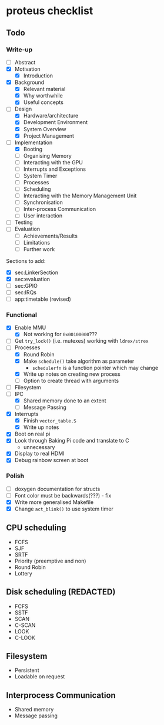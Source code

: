 # proteus checklist
## Todo
### Write-up
- [ ] Abstract
- [x] Motivation
  - [x] Introduction
- [x] Background
  - [x] Relevant material
  - [x] Why worthwhile
  - [x] Useful concepts
- [ ] Design
  - [x] Hardware/architecture
  - [x] Development Environment
  - [x] System Overview
  - [x] Project Management
- [ ] Implementation
    - [x] Booting
    - [ ] Organising Memory
    - [ ] Interacting with the GPU
    - [ ] Interrupts and Exceptions
    - [ ] System Timer
    - [ ] Processes
    - [ ] Scheduling
    - [ ] Interacting with the Memory Management Unit
    - [ ] Synchronisation
    - [ ] Inter-process Communication
    - [ ] User interaction
- [ ] Testing
- [ ] Evaluation
  - [ ] Achievements/Results
  - [ ] Limitations
  - [ ] Further work

Sections to add:
- [x] sec:LinkerSection
- [x] sec:evaluation
- [ ] sec:GPIO
- [ ] sec:IRQs
- [ ] app:timetable (revised)
### Functional
- [x] Enable MMU
  - [x] Not working for `0x00100000`???
- [ ] Get `try_lock()` (i.e. mutexes) working with `ldrex/strex`
- [ ] Processes
  - [x] Round Robin
  - [x] Make `schedule()` take algorithm as parameter
    - `schedulerfn` is a function pointer which may change
  - [x] Write up notes on creating new process
  - [ ] Option to create thread with arguments
- [ ] Filesystem
- [ ] IPC
  - [x] Shared memory done to an extent
  - [ ] Message Passing
- [x] Interrupts
  - [x] Finish `vector_table.S`
  - [x] Write up notes
- [x] Boot on real pi
- [x] Look through Baking Pi code and translate to C
  - unnecessary
- [x] Display to real HDMI
- [x] Debug rainbow screen at boot

### Polish
- [ ] doxygen documentation for structs
- [ ] Font color must be backwards(???) - fix
- [x] Write more generalised Makefile
- [x] Change `act_blink()` to use system timer

## CPU scheduling
  * FCFS
  * SJF
  * SRTF
  * Priority (preemptive and non)
  * Round Robin
  * Lottery

## Disk scheduling (REDACTED)
  * FCFS
  * SSTF
  * SCAN
  * C-SCAN
  * LOOK
  * C-LOOK

## Filesystem
  * Persistent
  * Loadable on request

## Interprocess Communication
  * Shared memory
  * Message passing
